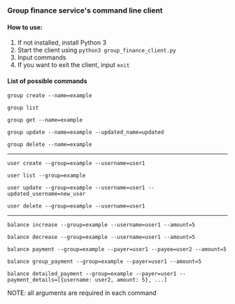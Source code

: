 ### Group finance service's command line client

#### How to use:
1. If not installed, install Python 3
2. Start the client using `python3 group_finance_client.py`
3. Input commands
4. If you want to exit the client, input `exit`

#### List of possible commands
`group create --name=example`

`group list`

`group get --name=example`

`group update --name=example --updated_name=updated`

`group delete --name=example`

---
`user create --group=example --username=user1`

`user list --group=example`

`user update --group=example --username=user1 --updated_username=new_user`

`user delete --group=example --username=user1`

---
`balance increase --group=example --username=user1 --amount=5`

`balance decrease --group=example --username=user1 --amount=5`

`balance payment --group=example --payer=user1 --payee=user2 --amount=5`

`balance group_payment --group=example --payer=user1 --amount=5`

`balance detailed_payment --group=example --payer=user1 --payment_details=[{username: user2, amount: 5}, ...]`

NOTE: all arguments are required in each command